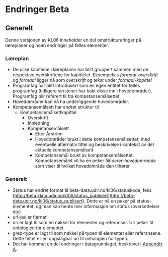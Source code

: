 # Endringer Beta

## Generelt

Denne versjonen av KL06 inneholder en del omstruktureringer på læreplaner og noen endringer på felles elementer.


### Læreplan

- De ulike kapitlene i læreplanen har blitt gruppert sammen med de respektive overskriftene for kapittelet. Eksempelvis *formaal-overskrift* og *formaal* ligger nå som *overskrift* og *tekst* under *formaal-kapittel*
- Programfag har blitt introdusert som en egen entitet for felles programfag (tidligere versjoner har bakt disse inn i hovedområder). Programfag blir referert til fra kompetansemålsettet
- Hovedområder kan nå ha underliggende hovedområder.
- Kompetansemålsett har endret struktur til
  - Kompetansemålsettkapittel
    - Overskrift
    - Innledning
    - Kompetansemålsett
      - Etter Årstrinn
      - Hovedområder brukt i dette kompetansemålsettet, med eventuelle alternativ tittel og beskrivelse i kontekst av det aktuelle kompetansemålsett
      - Kompetansemål brukt av kompetansemålsettet. Kompetansemålet vil ha en peker *tilhoerer-hovedomraade* som viser til hvilket hovedområde den tilhører

### Generelt

- Status har endret format til beta-data.udir.no/kl06/statuskode, feks [http://beta-data.udir.no/kl06/status_publisert](http://beta-data.udir.no/kl06/status_publisert). Dette er nå en peker på status-elementet, og man kan hente mer informasjon om status (oversettelser etc)
- url-psi er fjernet
- uri er lagt til som en nøkkel for elementer og referanser. Uri peker til ontologien for elementet
- grep-type er lagt til som nøkkel på typen til elementet eller referansene. Dette feltet er en oppslagbar uri til ontologien for typen.
- Det har kommet en del endringer i datagrunnlaget, beskrevet i [Appendix A](../appendix_a.md).
